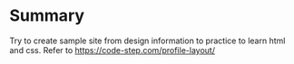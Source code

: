 # Summary
Try to create sample site from design information to practice to learn html and css.
Refer to https://code-step.com/profile-layout/
